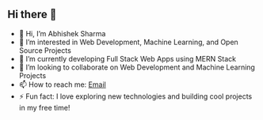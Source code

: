 ## Hi there 👋

<!--
**abhisheksharma8630/abhisheksharma8630** is a ✨ _special_ ✨ repository because its `README.md` (this file) appears on your GitHub profile.
-->

- 👋 Hi, I’m Abhishek Sharma
- 👀 I’m interested in Web Development, Machine Learning, and Open Source Projects
- 🌱 I’m currently developing Full Stack Web Apps using MERN Stack
- 💞️ I’m looking to collaborate on Web Development and Machine Learning Projects
- 📫 How to reach me: [Email](abhishekd0028@gmail.com)
- ⚡ Fun fact: I love exploring new technologies and building cool projects in my free time!



